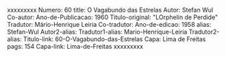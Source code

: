 xxxxxxxxx
Numero: 60
title: O Vagabundo das Estrelas
Autor: Stefan Wul
Co-autor: 
Ano-de-Publicacao: 1960
Titulo-original: "LOrphelin de Perdide"
Tradutor: Mário-Henrique Leiria
Co-tradutor: 
Ano-de-edicao: 1958
alias: Stefan-Wul
Autor2-alias: 
Tradutor1-alias: Mario-Henrique-Leiria
Tradutor2-alias: 
Titulo-link: 60-O-Vagabundo-das-Estrelas
Capa: Lima de Freitas
pags: 154
Capa-link: Lima-de-Freitas
xxxxxxxxx